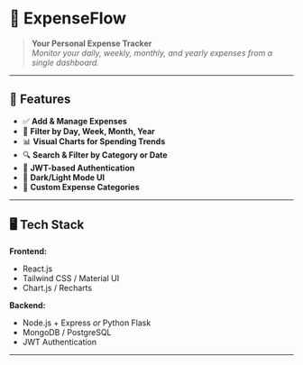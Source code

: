 # 💸 ExpenseFlow

> **Your Personal Expense Tracker**  
> _Monitor your daily, weekly, monthly, and yearly expenses from a single dashboard._



---

## 🚀 Features

- ✅ **Add & Manage Expenses**
- 📆 **Filter by Day, Week, Month, Year**
- 📊 **Visual Charts for Spending Trends**
- 🔍 **Search & Filter by Category or Date**
- 🔐 **JWT-based Authentication**
- 🌙 **Dark/Light Mode UI**
- 🧾 **Custom Expense Categories**

---

## 🖥️ Tech Stack

**Frontend:**
- React.js
- Tailwind CSS / Material UI
- Chart.js / Recharts

**Backend:**
- Node.js + Express _or_ Python Flask
- MongoDB / PostgreSQL
- JWT Authentication

---


